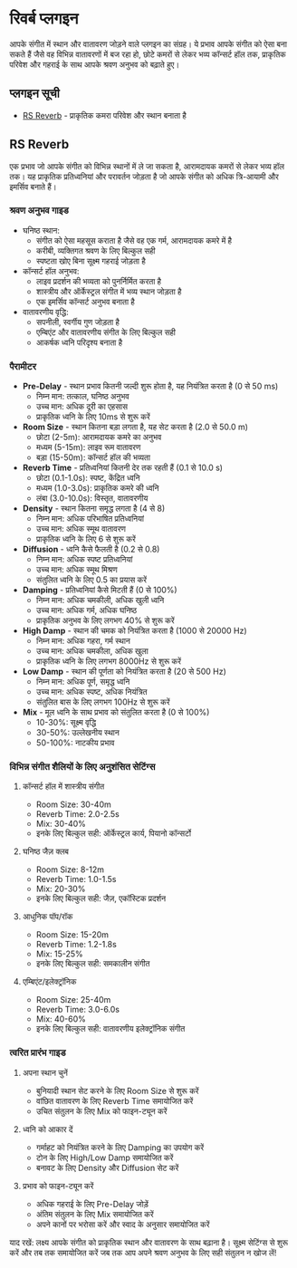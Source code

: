 # रिवर्ब प्लगइन

आपके संगीत में स्थान और वातावरण जोड़ने वाले प्लगइन का संग्रह। ये प्रभाव आपके संगीत को ऐसा बना सकते हैं जैसे वह विभिन्न वातावरणों में बज रहा हो, छोटे कमरों से लेकर भव्य कॉन्सर्ट हॉल तक, प्राकृतिक परिवेश और गहराई के साथ आपके श्रवण अनुभव को बढ़ाते हुए।

## प्लगइन सूची

- [RS Reverb](#rs-reverb) - प्राकृतिक कमरा परिवेश और स्थान बनाता है

## RS Reverb

एक प्रभाव जो आपके संगीत को विभिन्न स्थानों में ले जा सकता है, आरामदायक कमरों से लेकर भव्य हॉल तक। यह प्राकृतिक प्रतिध्वनियां और परावर्तन जोड़ता है जो आपके संगीत को अधिक त्रि-आयामी और इमर्सिव बनाते हैं।

### श्रवण अनुभव गाइड
- घनिष्ठ स्थान:
  - संगीत को ऐसा महसूस कराता है जैसे वह एक गर्म, आरामदायक कमरे में है
  - करीबी, व्यक्तिगत श्रवण के लिए बिल्कुल सही
  - स्पष्टता खोए बिना सूक्ष्म गहराई जोड़ता है
- कॉन्सर्ट हॉल अनुभव:
  - लाइव प्रदर्शन की भव्यता को पुनर्निर्मित करता है
  - शास्त्रीय और ऑर्केस्ट्रल संगीत में भव्य स्थान जोड़ता है
  - एक इमर्सिव कॉन्सर्ट अनुभव बनाता है
- वातावरणीय वृद्धि:
  - सपनीली, स्वर्गीय गुण जोड़ता है
  - एम्बिएंट और वातावरणीय संगीत के लिए बिल्कुल सही
  - आकर्षक ध्वनि परिदृश्य बनाता है

### पैरामीटर
- **Pre-Delay** - स्थान प्रभाव कितनी जल्दी शुरू होता है, यह नियंत्रित करता है (0 से 50 ms)
  - निम्न मान: तत्काल, घनिष्ठ अनुभव
  - उच्च मान: अधिक दूरी का एहसास
  - प्राकृतिक ध्वनि के लिए 10ms से शुरू करें
- **Room Size** - स्थान कितना बड़ा लगता है, यह सेट करता है (2.0 से 50.0 m)
  - छोटा (2-5m): आरामदायक कमरे का अनुभव
  - मध्यम (5-15m): लाइव रूम वातावरण
  - बड़ा (15-50m): कॉन्सर्ट हॉल की भव्यता
- **Reverb Time** - प्रतिध्वनियां कितनी देर तक रहती हैं (0.1 से 10.0 s)
  - छोटा (0.1-1.0s): स्पष्ट, केंद्रित ध्वनि
  - मध्यम (1.0-3.0s): प्राकृतिक कमरे की ध्वनि
  - लंबा (3.0-10.0s): विस्तृत, वातावरणीय
- **Density** - स्थान कितना समृद्ध लगता है (4 से 8)
  - निम्न मान: अधिक परिभाषित प्रतिध्वनियां
  - उच्च मान: अधिक स्मूथ वातावरण
  - प्राकृतिक ध्वनि के लिए 6 से शुरू करें
- **Diffusion** - ध्वनि कैसे फैलती है (0.2 से 0.8)
  - निम्न मान: अधिक स्पष्ट प्रतिध्वनियां
  - उच्च मान: अधिक स्मूथ मिश्रण
  - संतुलित ध्वनि के लिए 0.5 का प्रयास करें
- **Damping** - प्रतिध्वनियां कैसे मिटती हैं (0 से 100%)
  - निम्न मान: अधिक चमकीली, अधिक खुली ध्वनि
  - उच्च मान: अधिक गर्म, अधिक घनिष्ठ
  - प्राकृतिक अनुभव के लिए लगभग 40% से शुरू करें
- **High Damp** - स्थान की चमक को नियंत्रित करता है (1000 से 20000 Hz)
  - निम्न मान: अधिक गहरा, गर्म स्थान
  - उच्च मान: अधिक चमकीला, अधिक खुला
  - प्राकृतिक ध्वनि के लिए लगभग 8000Hz से शुरू करें
- **Low Damp** - स्थान की पूर्णता को नियंत्रित करता है (20 से 500 Hz)
  - निम्न मान: अधिक पूर्ण, समृद्ध ध्वनि
  - उच्च मान: अधिक स्पष्ट, अधिक नियंत्रित
  - संतुलित बास के लिए लगभग 100Hz से शुरू करें
- **Mix** - मूल ध्वनि के साथ प्रभाव को संतुलित करता है (0 से 100%)
  - 10-30%: सूक्ष्म वृद्धि
  - 30-50%: उल्लेखनीय स्थान
  - 50-100%: नाटकीय प्रभाव

### विभिन्न संगीत शैलियों के लिए अनुशंसित सेटिंग्स

1. कॉन्सर्ट हॉल में शास्त्रीय संगीत
   - Room Size: 30-40m
   - Reverb Time: 2.0-2.5s
   - Mix: 30-40%
   - इनके लिए बिल्कुल सही: ऑर्केस्ट्रल कार्य, पियानो कॉन्सर्टो

2. घनिष्ठ जैज़ क्लब
   - Room Size: 8-12m
   - Reverb Time: 1.0-1.5s
   - Mix: 20-30%
   - इनके लिए बिल्कुल सही: जैज़, एकॉस्टिक प्रदर्शन

3. आधुनिक पॉप/रॉक
   - Room Size: 15-20m
   - Reverb Time: 1.2-1.8s
   - Mix: 15-25%
   - इनके लिए बिल्कुल सही: समकालीन संगीत

4. एम्बिएंट/इलेक्ट्रॉनिक
   - Room Size: 25-40m
   - Reverb Time: 3.0-6.0s
   - Mix: 40-60%
   - इनके लिए बिल्कुल सही: वातावरणीय इलेक्ट्रॉनिक संगीत

### त्वरित प्रारंभ गाइड

1. अपना स्थान चुनें
   - बुनियादी स्थान सेट करने के लिए Room Size से शुरू करें
   - वांछित वातावरण के लिए Reverb Time समायोजित करें
   - उचित संतुलन के लिए Mix को फाइन-ट्यून करें

2. ध्वनि को आकार दें
   - गर्माहट को नियंत्रित करने के लिए Damping का उपयोग करें
   - टोन के लिए High/Low Damp समायोजित करें
   - बनावट के लिए Density और Diffusion सेट करें

3. प्रभाव को फाइन-ट्यून करें
   - अधिक गहराई के लिए Pre-Delay जोड़ें
   - अंतिम संतुलन के लिए Mix समायोजित करें
   - अपने कानों पर भरोसा करें और स्वाद के अनुसार समायोजित करें

याद रखें: लक्ष्य आपके संगीत को प्राकृतिक स्थान और वातावरण के साथ बढ़ाना है। सूक्ष्म सेटिंग्स से शुरू करें और तब तक समायोजित करें जब तक आप अपने श्रवण अनुभव के लिए सही संतुलन न खोज लें!